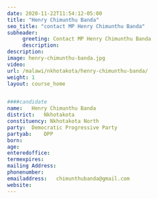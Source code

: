 ```yaml
---
date: 2020-11-22T11:54:12-05:00
title: "Henry Chimunthu Banda"
seo_title: "contact MP Henry Chimunthu Banda"
subheader:
     greeting: Contact MP Henry Chimunthu Banda
     description: 
description: 
image: henry-chimunthu-banda.jpg
video: 
url: /malawi/nkhotakota/henry-chimunthu-banda/
weight: 1
layout: course_home


####candidate
name:	Henry Chimunthu Banda
district:	Nkhotakota
constituency: Nkhotakota North
party:	Democratic Progressive Party
partyab:	DPP
born:
age: 
enteredoffice:	
termexpires:	
mailing Address:
phonenumber:	
emailaddress:	chimunthubanda@gmail.com
website:	
---
```


